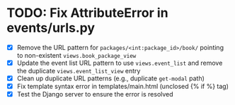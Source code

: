 # TODO: Fix AttributeError in events/urls.py

- [x] Remove the URL pattern for `packages/<int:package_id>/book/` pointing to non-existent `views.book_package_view`
- [x] Update the event list URL pattern to use `views.event_list` and remove the duplicate `views.event_list_view` entry
- [x] Clean up duplicate URL patterns (e.g., duplicate `get-modal` path)
- [x] Fix template syntax error in templates/main.html (unclosed {% if %} tag)
- [x] Test the Django server to ensure the error is resolved
